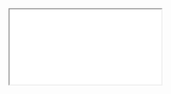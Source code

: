 <iframe src="[ta page oueb.html](https://sajbisnljkgzjvu7ml06gq.on.drv.tw/mes%20cours/slide/iot.html)"</iframe>

<h3 align="center">
Hi there, I'm <a href="http://www.sites.google.com/view/abdelbakibouzaienne/" target="_blank" rel="noreferrer">Abdelbaki</a> 👋
</h3>

<h2 align="center">
I'm a DevOps Engeneer 💻, Solution Architect, Project manager, and an Information Systems Expert!
</h2> 

I love the entire process of developing creative Solutions ( Web / Mobile / Embedded / DeskTOP). I love the challenge of finding caches and spending time to meet new people. Learning how people hide things and where people are likely to look.

### 🤝 Connect with me:


<a href="https://www.linkedin.com/in/abdelbaki-bouzaienne-367b8132/"><img align="left" src="https://raw.githubusercontent.com/yushi1007/yushi1007/main/images/linkedin.svg" alt="Abdelbaki Bouzaienne | LinkedIn" width="21px"/></a>
</br>
- 💬 If you have any question/feedback, please do not hesitate to reach out to me!

## 🔭 I'm currently working on

- My old projects
- Restaurant Recommendation App (React-Native)
- Mobile + Desktop Spotify Clone (Working on it soon...)
- My next blog
- My CSS skill

## 🌱 I'm currently learning

- 📱 React Native
- Firebase
- React Context API
- Styled Components  

## 💼 Technical Skills

![](https://img.shields.io/badge/Code-React-informational?style=flat&logo=react&color=61DAFB)
![](https://img.shields.io/badge/Code-Redux-informational?style=flat&logo=Redux&color=764ABC)
![](https://img.shields.io/badge/Code-JavaScript-informational?style=flat&logo=JavaScript&color=F7DF1E)
![](https://img.shields.io/badge/Code-Ruby-informational?style=flat&logo=Ruby&color=CC342D)
![](https://img.shields.io/badge/Code-Ruby_on_Rails-informational?style=flat&logo=Ruby-On-Rails&color=CC0000)
![](https://img.shields.io/badge/Code-HTML5-informational?style=flat&logo=HTML5&color=E34F26)
![](https://img.shields.io/badge/Code-PostgreSQL-informational?style=flat&logo=PostgreSQL&color=336791)
![](https://img.shields.io/badge/Code-SQLite-informational?style=flat&logo=SQLite&color=003B57)

</br>

![](https://img.shields.io/badge/Style-Bootstrap-informational?style=flat&logo=Bootstrap&color=7952B3)
![](https://img.shields.io/badge/Style-CSS3-informational?style=flat&logo=CSS3&color=1572B6)
![](https://img.shields.io/badge/Style-styled--components-informational?style=flat&logo=styled-components&color=DB7093)


</br>

![](https://img.shields.io/badge/Tools-Figma-informational?style=flat&logo=Figma&color=F24E1E)
![](https://img.shields.io/badge/Tools-NPM-informational?style=flat&logo=NPM&color=CB3837)
![](https://img.shields.io/badge/Tools-Heroku-informational?style=flat&logo=Heroku&color=430098)
![](https://img.shields.io/badge/Tools-Netlify-informational?style=flat&logo=netlify&color=00C7B7)
![](https://img.shields.io/badge/Tools-Git-informational?style=flat&logo=Git&color=F05032)
![](https://img.shields.io/badge/Tools-GitHub-informational?style=flat&logo=GitHub&color=181717)

## 📝 Latest Blog Posts

- [Deploy Rails API Backend to Heroku and React Frontend to Netlify](https://yushi95.medium.com/deploy-rails-api-backend-to-heroku-and-react-frontend-to-netlify-b515239d5022)
- [Animation Login Popup Form by Using React State Hook and CSS](https://medium.com/geekculture/animation-login-popup-form-by-using-react-state-hook-and-css-7ecf803f1fa9)
- [Checklist ✅ for Rails Application](https://yushi95.medium.com/checklist-for-rails-application-30868cb4f48b)
- [Self and Operator in Ruby](https://blog.usejournal.com/self-in-ruby-5e8a91fa4602)

## 📈 GitHub Stats 

[![Anurag's github stats](https://github-readme-stats.vercel.app/api?username=yushi1007)](https://github.com/yushi1007)

[![Top Langs](https://github-readme-stats.vercel.app/api/top-langs/?username=yushi1007&layout=compact)](https://github.com/yushi1007)

[![Visitors](https://visitor-badge.glitch.me/badge?page_id=yushi1007.yushi1007)](https://www.yushi.dev/)




-----------------------------------------------------------------------1. TUTORIALS-----------------------------------------------------------------------

🔴 Learn Jenkins! Complete Jenkins Course -
Zero to Hero

https://lnkd.in/dGrGmhut

🔴 Jenkins CI CD By Mr. Ashok | DevOps Tools

https://lnkd.in/d9swuiWJ

🔴 Jenkins Full Course | Jenkins Tutorial For Beginners

https://lnkd.in/d-_qhBXM

🔴 Jenkins Full Course in 4 Hours | Jenkins Tutorial For Beginners

https://lnkd.in/d-wjPAKh

🔴 Jenkins Tutorial for Beginners

https://lnkd.in/dDrrsnTg

🔴 Jenkins Full Course

https://lnkd.in/dRXbYtXd

🔴 Advanced Jenkins tutorial

https://lnkd.in/dVcxrYE3

-----------------------------------------------------------------------2. LABS-----------------------------------------------------------------------

01-🔴 Jenkins Tutorial - How to Deploy a Test Server with Docker + Linux (Full Course)

https://lnkd.in/dNG2jBFN

02-🔴 Live DevOps Project for Resume - Jenkins
CICD with Git Hub Integration

https://lnkd.in/dGcmFHMY

03-🔴 JENKINS PIPELINE FROM SCRATCH

https://lnkd.in/dm29aWBa

04-🔴 Amit Kumar Gupta : Cicd Series 1-9

https://lnkd.in/dvitBdfd

05-🔴 CICD pipeline for Java application to deploy on kubernetes cluster using Jenkins

https://lnkd.in/dNG4BaJu

06-🔴 Jenkins Cicd deployment

https://lnkd.in/dhNjHvjH

07-🔴 Mega Real-time End to End DevOps CI/CD Project Git Jenkins Nexus SonarQube| HandsOn Lab

https://lnkd.in/deCvSKf7

08-🔴 Setting up CI-CD Pipeline for an E-Commerce App

https://lnkd.in/dPH4z4Af

https://lnkd.in/d-xzCR8F

09-🔴 Jenkins CI/CD Workflow Implementation with Real-time

https://lnkd.in/daGQ28BC

10-🔴 Production Ready CI/CD Pipeline Setup

https://lnkd.in/d_BeVj65# Jenkins-Tutorials-and-Labs
